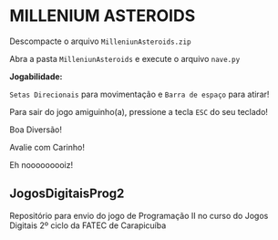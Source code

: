 # MILLENIUM ASTEROIDS

Descompacte o arquivo ```MilleniunAsteroids.zip```

Abra a pasta ```MilleniunAsteroids``` e execute o arquivo ```nave.py```

**Jogabilidade:**

```Setas Direcionais``` para movimentação e ```Barra de espaço``` para atirar!

Para sair do jogo amiguinho(a), pressione a tecla ```ESC``` do seu teclado!

Boa Diversão!

Avalie com Carinho!

Eh nooooooooiz!

## JogosDigitaisProg2

Repositório para envio do jogo de Programação II no curso do Jogos Digitais 2º ciclo da FATEC de Carapicuíba
